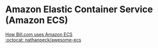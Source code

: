 # Amazon Elastic Container Service (Amazon ECS)  

[How Bill.com uses Amazon ECS](https://www.youtube.com/live/Pd64C8F7n20?feature=share)  
[:octocat: nathanpeck/awesome-ecs](https://github.com/nathanpeck/awesome-ecs)
